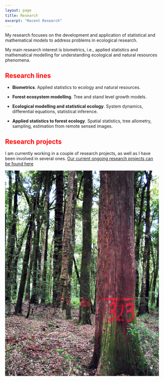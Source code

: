 ```yaml
---
layout: page
title: Research 
excerpt: "Recent Research"
---
```


<style>H2{color:Red;}</style>

My research focuses on the development and application of statistical and mathematical models to address problems in ecological research.

My main research interest is biometrics, i.e., applied statistics and mathematical modelling for understanding ecological and natural resources phenomena.


## Research lines

* __Biometrics__. Applied statistics to ecology and natural resources.

* __Forest ecosystem modelling__.  Tree and stand level growth models.

* __Ecological modelling and statistical ecology__. System dynamics, differential equations, statistical inference.

* __Applied statistics to forest ecology__. Spatial statistics, tree allometry, sampling, estimation from remote sensed images.


## Research projects

I am currently working in a couple of research projects, as well as I have been involved in several ones. [Our current ongoing research projects can be found here](./resproj.md)

![](images/pspRuca_old.jpg)

<!-- ### Footer
![](images/droneYo.JPG)
Last updated: August 2020 -->

